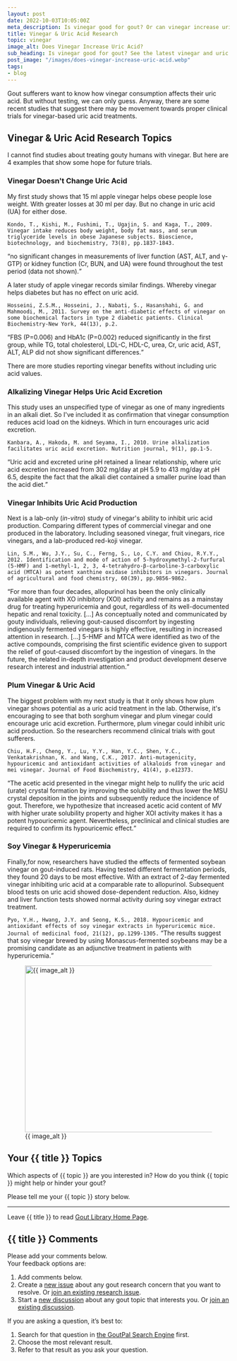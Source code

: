 ```yaml
---
layout: post
date: 2022-10-03T10:05:00Z
meta_description: Is vinegar good for gout? Or can vinegar increase uric acid? Read the latest vinegar and uric acid research now.
title: Vinegar & Uric Acid Research
topic: vinegar
image_alt: Does Vinegar Increase Uric Acid?
sub_heading: Is vinegar good for gout? See the latest vinegar and uric acid research.
post_image: "/images/does-vinegar-increase-uric-acid.webp"
tags:
- blog
---
```


<p>Gout sufferers want to know how vinegar consumption affects their uric acid. But without testing, we can only guess. Anyway, there are some recent studies that suggest there may be movement towards proper clinical trials for vinegar-based uric acid treatments.</p>
<h2 id="vinegaruricacidresearchtopics">Vinegar &amp; Uric Acid Research Topics</h2>
<p>I cannot find studies about treating gouty humans with vinegar. But here are 4 examples that show some hope for future trials.</p>
<h3 id="uricacid">Vinegar Doesn't Change Uric Acid</h3>
<p>My first study shows that 15 ml apple vinegar helps obese people lose weight. With greater losses at 30 ml per day. But no change in uric acid (UA) for either dose.</p>
<p><code>Kondo, T., Kishi, M., Fushimi, T., Ugajin, S. and Kaga, T., 2009. Vinegar intake reduces body weight, body fat mass, and serum triglyceride levels in obese Japanese subjects. Bioscience, biotechnology, and biochemistry, 73(8), pp.1837-1843.</code></p>
<p><q cite="https://doi.org/10.1271/bbb.90231">no significant changes in measurements of liver function (AST, ALT, and γ-GTP) or kidney function (Cr, BUN, and UA) were found throughout the test period (data not shown).</q></p>
<p>A later study of apple vinegar records similar findings. Whereby vinegar helps diabetes but has no effect on uric acid.</p>
<p><code>Hosseini, Z.S.M., Hosseini, J., Nabati, S., Hasanshahi, G. and Mahmoodi, M., 2011. Survey on the anti-diabetic effects of vinegar on some biochemical factors in type 2 diabetic patients. Clinical Biochemistry-New York, 44(13), p.2.</code></p>
<p><q cite="https://doi.org/">FBS (P=0.006) and HbA1c (P=0.002) reduced significantly in the first group, while TG, total cholesterol, LDL-C, HDL-C, urea, Cr, uric acid, AST, ALT, ALP did not show significant differences.</q></p>
<p>There are more studies reporting vinegar benefits without including uric acid values.</p>
<h3 id="alkalizing">Alkalizing Vinegar Helps Uric Acid Excretion</h3>
<p>This study uses an unspecified type of vinegar as one of many ingredients in an alkali diet. So I've included it as confirmation that vinegar consumption reduces acid load on the kidneys. Which in turn encourages uric acid excretion.</p>
<p><code>Kanbara, A., Hakoda, M. and Seyama, I., 2010. Urine alkalization facilitates uric acid excretion. Nutrition journal, 9(1), pp.1-5.</code></p>
<p><q cite="https://doi.org/10.1186/1475-2891-9-45">Uric acid and excreted urine pH retained a linear relationship, where uric acid excretion increased from 302 mg/day at pH 5.9 to 413 mg/day at pH 6.5, despite the fact that the alkali diet contained a smaller purine load than the acid diet.</q></p>
<h3 id="inhibit">Vinegar Inhibits Uric Acid Production</h3>
<p>Next is a lab-only (<i>in-vitro</i>) study of vinegar's ability to inhibit uric acid production. Comparing different types of commercial vinegar and one produced in the laboratory. Including seasoned vinegar, fruit vinegars, rice vinegars, and a lab-produced red-koji vinegar.</p>
<p><code>Lin, S.M., Wu, J.Y., Su, C., Ferng, S., Lo, C.Y. and Chiou, R.Y.Y., 2012. Identification and mode of action of 5-hydroxymethyl-2-furfural (5-HMF) and 1-methyl-1, 2, 3, 4-tetrahydro-β-carboline-3-carboxylic acid (MTCA) as potent xanthine oxidase inhibitors in vinegars. Journal of agricultural and food chemistry, 60(39), pp.9856-9862.</code></p>
<p><q cite="https://doi.org/10.1021/jf302711e">For more than four decades, allopurinol has been the only clinically available agent with XO inhibitory (XOI) activity and remains as a mainstay drug for treating hyperuricemia and gout, regardless of its well-documented hepatic and renal toxicity. […] As conceptually noted and communicated by gouty individuals, relieving gout-caused discomfort by ingesting indigenously fermented vinegars is highly effective, resulting in increased attention in research. […] 5-HMF and MTCA were identified as two of the active compounds, comprising the first scientific evidence given to support the relief of gout-caused discomfort by the ingestion of vinegars. In the future, the related in-depth investigation and product development deserve research interest and industrial attention.</q></p>
<h3 id="plum">Plum Vinegar &amp; Uric Acid</h3>
<p>The biggest problem with my next study is that it only shows how plum vinegar shows potential as a uric acid treatment in the lab. Otherwise, it's encouraging to see that both sorghum vinegar and plum vinegar could encourage uric acid excretion. Furthermore, plum vinegar could inhibit uric acid production. So the researchers recommend clinical trials with gout sufferers.</p>
<p><code>Chiu, H.F., Cheng, Y., Lu, Y.Y., Han, Y.C., Shen, Y.C., Venkatakrishnan, K. and Wang, C.K., 2017. Anti‐mutagenicity, hypouricemic and antioxidant activities of alkaloids from vinegar and mei vinegar. Journal of Food Biochemistry, 41(4), p.e12373.</code></p>
<p><q cite="https://doi.org/10.1111/jfbc.12373">The acetic acid presented in the vinegar might help to nullify the uric acid (urate) crystal formation by improving the solubility and thus lower the MSU crystal deposition in the joints and subsequently reduce the incidence of gout. Therefore, we hypothesize that increased acetic acid content of MV with higher urate solubility property and higher XOI activity makes it has a potent hypouricemic agent. Nevertheless, preclinical and clinical studies are required to confirm its hypouricemic effect.</q></p>
<h3 id="soy">Soy Vinegar &amp; Hyperuricemia</h3>
<p>Finally,for now, researchers have studied the effects of fermented soybean vinegar on gout-induced rats. Having tested different fermentation periods, they found 20 days to be most effective. With an extract of 2-day fermented vinegar inhibiting uric acid at a comparable rate to allopurinol. Subsequent blood tests on uric acid showed dose-dependent reduction. Also, kidney and liver function tests showed normal activity during soy vinegar extract treatment. </p>
<p><code>Pyo, Y.H., Hwang, J.Y. and Seong, K.S., 2018. Hypouricemic and antioxidant effects of soy vinegar extracts in hyperuricemic mice. Journal of medicinal food, 21(12), pp.1299-1305.</code>
<q cite="https://doi.org/10.1089/jmf.2018.4181">The results suggest that soy vinegar brewed by using Monascus-fermented soybeans may be a promising candidate as an adjunctive treatment in patients with hyperuricemia.</q></p>
<figure id="image" class="inner">
<img src="{{ post_image }}" alt="{{ image_alt }}"  width="610" height="377">
  <figcaption>{{ image_alt }}</figcaption>
</figure>
<h2 id="next">Your {{ title }} Topics</h2>

Which aspects of {{ topic }} are you interested in? How do you think {{ topic }} might help or hinder your gout?

Please tell me your {{ topic }} story below.

<hr>
Leave {{ title }} to read <a href="/">Gout Library Home Page</a>.

<h2 id="comments">{{ title }} Comments</h2>
<p>Please add your comments below.<br />
Your feedback options are:</p>
<ol>
<li>Add comments below.</li>
<li>Create a <a href="https://github.com/kct2020/goutpal-info-11ty/issues/new/choose">new issue</a> about any gout research concern that you want to resolve. Or <a href="https://github.com/kct2020/goutpal-info-11ty/issues">join an existing research issue</a>.</li>
<li>Start a <a href="https://github.com/kct2020/goutpal-com-skeleventy/discussions/new">new discussion</a> about any gout topic that interests you. Or <a href="https://github.com/kct2020/goutpal-com-skeleventy/discussions">join an existing discussion</a>.</li>
</ol>
<p>If you are asking a question, it&#8217;s best to:</p>
<ol>
<li>Search for that question in <a href="https://cse.google.com/cse?cof=FORID:0&cx=partner-pub-4857169685716700:9780732506">the GoutPal Search Engine</a> first.</li>
<li>Choose the most relevant result.</li>
<li>Refer to that result as you ask your question.</li>
</ol>
<script src="https://giscus.app/client.js"
        data-repo="kct2020/goutpal-com-skeleventy"
        data-repo-id="R_kgDOGVSRQQ"
        data-category="GoutPal Links Comments🗣"
        data-category-id="DIC_kwDOGVSRQc4CRbFp"
        data-mapping="title"
        data-strict="0"
        data-reactions-enabled="1"
        data-emit-metadata="1"
        data-input-position="top"
        data-theme="light_tritanopia"
        data-lang="en"
        data-loading="lazy"
        crossorigin="anonymous"
        async>
</script>
